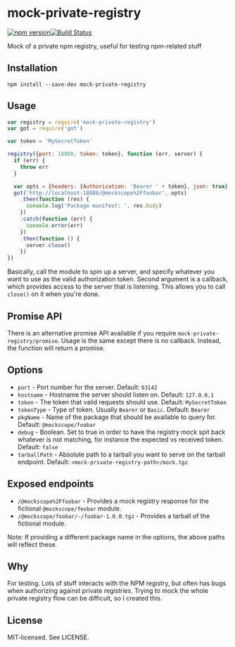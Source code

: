 # mock-private-registry

[![npm version](http://img.shields.io/npm/v/mock-private-registry.svg?style=flat-square)](http://browsenpm.org/package/mock-private-registry)[![Build Status](http://img.shields.io/travis/rexxars/mock-private-registry/master.svg?style=flat-square)](https://travis-ci.org/rexxars/mock-private-registry)

Mock of a private npm registry, useful for testing npm-related stuff

## Installation

```
npm install --save-dev mock-private-registry
```

## Usage

```js
var registry = require('mock-private-registry')
var got = require('got')

var token = 'MySecretToken'

registry({port: 18888, token: token}, function (err, server) {
  if (err) {
    throw err
  }

  var opts = {headers: {Authorization: 'Bearer ' + token}, json: true}
  got('http://localhost:18888/@mockscope%2Ffoobar', opts)
    .then(function (res) {
      console.log('Package manifest: ', res.body)
    })
    .catch(function (err) {
      console.error(err)
    })
    .then(function () {
      server.close()
    })
})
```

Basically, call the module to spin up a server, and specify whatever you want to use as the valid authorization token. Second argument is a callback, which provides access to the server that is listening. This allows you to call `close()` on it when you're done.

## Promise API

There is an alternative promise API available if you require `mock-private-registry/promise`. Usage is the same except there is no callback. Instead, the function will return a promise.

## Options

* `port` - Port number for the server. Default: `63142`
* `hostname` - Hostname the server should listen on. Default: `127.0.0.1`
* `token` - The token that valid requests should use. Default: `MySecretToken`
* `tokenType` - Type of token. Usually `Bearer` or `Basic`. Default: `Bearer`
* `pkgName` - Name of the package that should be available to query for. Default: `@mockscope/foobar`
* `debug` - Boolean. Set to true in order to have the registry mock spit back whatever is not matching, for instance the expected vs received token. Default: `false`
* `tarballPath` - Absolute path to a tarball you want to serve on the tarball endpoint. Default: `<mock-private-registry-path>/mock.tgz`

## Exposed endpoints

* `/@mockscope%2Ffoobar` - Provides a mock registry response for the fictional `@mockscope/foobar` module.
* `/@mockscope/foobar/-/foobar-1.0.0.tgz` - Provides a tarball of the fictional module.

Note: If providing a different package name in the options, the above paths will reflect these.

## Why

For testing. Lots of stuff interacts with the NPM registry, but often has bugs when authorizing against private registries. Trying to mock the whole private registry flow can be difficult, so I created this.

## License

MIT-licensed. See LICENSE.
